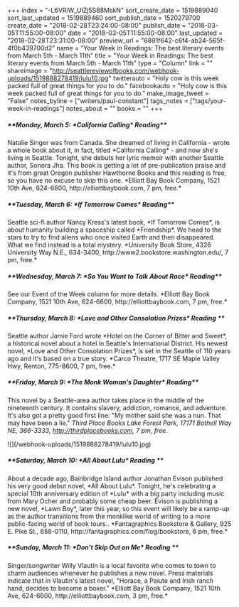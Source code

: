 +++
index = "-L6VRiW_UIZj5S88MskN"
sort_create_date = 1519889040
sort_last_updated = 1519889460
sort_publish_date = 1520279700
create_date = "2018-02-28T23:24:00-08:00"
publish_date = "2018-03-05T11:55:00-08:00"
date = "2018-03-05T11:55:00-08:00"
last_updated = "2018-02-28T23:31:00-08:00"
preview_url = "6891f642-c6f4-ab24-565f-4f0b439700d2"
name = "Your Week in Readings: The best literary events from March 5th - March 11th"
title = "Your Week in Readings: The best literary events from March 5th - March 11th"
type = "Column"
link = ""
shareimage = "http://seattlereviewofbooks.com/webhook-uploads/1519888278419/lulu10.jpg"
twitterauto = "Holy cow is this week packed full of great things for you to do."
facebookauto = "Holy cow is this week packed full of great things for you to do."
make_image_tweet = "False"
notes_byline = ["writers/paul-constant"]
tags_notes = ["tags/your-week-in-readings"]
notes_about = ""
books = ""
+++
<p class="noindent"><h5>**Monday, March 5: *California Calling* Reading**</h5></p>
Natalie Singer was from Canada. She dreamed of living in California - wrote a whole book about it, in fact, titled *California Calling* - and now she's living in Seattle. Tonight, she debuts her lyric memoir with another Seattle author, Sonora Jha. This book is getting a lot of pre-publication praise and it's from great Oregon publisher Hawthorne Books and this reading is free, so you have no excuse to skip this one.  
*Elliott Bay Book Company, 1521 10th Ave, 624-6600, http://elliottbaybook.com, 7 pm, free.* 

<p class="noindent"><h5>**Tuesday, March 6: *If Tomorrow Comes* Reading**</h5></p>
Seattle sci-fi author Nancy Kress's latest book, *If Tomorrow Comes*, is about humanity building a spaceship called *Friendship*. We head to the stars to try to find aliens who once visited Earth and then disappeared. What we find instead is a total mystery. 
*University Book Store,  4326 University Way N.E., 634-3400, http://www2.bookstore.washington.edu/, 7 pm, free.*

<p class="noindent"><h5>**Wednesday, March 7:  *So You Want to Talk About Race* Reading**</h5></p>
See our Event of the Week column for more details.
*Elliott Bay Book Company, 1521 10th Ave, 624-6600, http://elliottbaybook.com, 7 pm, free.*

<p class="noindent"><h5>**Thursday, March 8: *Love and Other Consolation Prizes* Reading **</h5></p>
Seattle author Jamie Ford wrote *Hotel on the Corner of Bitter and Sweet*, a historical novel about a hotel in Seattle's International District. His newest novel,  *Love and Other Consolation Prizes*, is set in the Seattle of 110 years ago and it's based on a true story.
*Carco Theatre, 1717 SE Maple Valley Hwy, Renton, 775-8600, 7 pm, free.*


<p class="noindent"><h5>**Friday, March 9:  *The Monk Woman's Daughter* Reading**</h5></p>

This novel by a Seattle-area author takes place in the middle of the nineteenth century. It contains slavery, addiction, romance, and adventure. It's also got a pretty good first line: "My mother said she was a nun. That may have been a lie."
*Third Place Books Lake Forest Park, 17171 Bothell Way NE, 366-3333, http://thirdplacebooks.com, 7 pm, free.*
 
 <p class="image-left">![](/webhook-uploads/1519888278419/lulu10.jpg)</p>
<p class="noindent"><h5>**Saturday, March 10: *All About Lulu* Reading **</h5></p>
About a decade ago, Bainbridge Island author Jonathan Evison published his very good debut novel, *All About Lulu*. Tonight, he's celebrating a special 10th anniversary edition of *Lulu* with a big party including music from Mary Ocher and probably some cheap beer. Evison is publishing a new novel, *Lawn Boy*, later this year, so this event will likely be a ramp-up as the author transitions from the monklike world of writing to a more public-facing world of book tours..
*Fantagraphics Bookstore & Gallery, 925 E. Pike St., 658-0110, http://fantagraphics.com/flog/bookstore, 6 pm, free.* 

<p class="noindent"><h5>**Sunday, March 11: *Don't Skip Out on Me* Reading **</h5></p>
Singer/songwriter Willy Vlautin is a local favorite who comes to town to charm audiences whenever he publishes a new novel. Press materials indicate that in Vlautin's latest novel, "Horace, a Paiute and Irish ranch hand, decides to become a boxer."
*Elliott Bay Book Company, 1521 10th Ave, 624-6600, http://elliottbaybook.com, 3 pm, free.*
